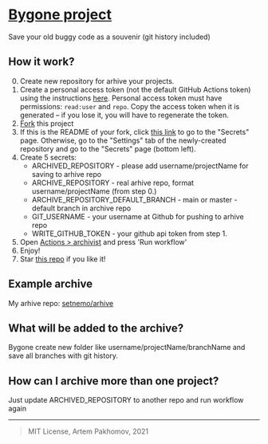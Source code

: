 # [Bygone project](https://github.com/setnemo/bygone)

Save your old buggy code as a souvenir (git history included)

## How it work?

0. Create new repository for arhive your projects. 
1. Create a personal access token (not the default GitHub Actions token) using
   the instructions
   [here](https://docs.github.com/en/github/authenticating-to-github/creating-a-personal-access-token).
   Personal access token must have permissions: `read:user` and `repo`. Copy
   the access token when it is generated – if you lose it, you will have to
   regenerate the token.
2. [Fork](https://github.com/setnemo/bygone/fork) this project
3. If this is the README of your fork, click [this
   link](../../settings/secrets/actions) to go to the "Secrets" page.
   Otherwise, go to the "Settings" tab of the newly-created repository and go
   to the "Secrets" page (bottom left).
4. Create 5 secrets:
    - ARCHIVED_REPOSITORY - please add username/projectName for saving to arhive repo
    - ARCHIVE_REPOSITORY - real arhive repo, format username/projectName (from step 0.)
    - ARCHIVE_REPOSITORY_DEFAULT_BRANCH - main or master - default branch in archive repo
    - GIT_USERNAME - your username at Github for pushing to arhive repo
    - WRITE_GITHUB_TOKEN - your github api token from step 1.
5. Open [Actions > archivist](../../actions/workflows/main.yml) and press 'Run workflow'
6. Enjoy!
7. Star [this repo](https://github.com/setnemo/bygone) if you like it!

## Example archive

My arhive repo: [setnemo/arhive](https://github.com/setnemo/archive/tree/main/setnemo)

## What will be added to the archive?

Bygone create new folder like username/projectName/branchName and save all branches with git history.

## How can I archive more than one project?

Just update ARCHIVED_REPOSITORY to another repo and run workflow again

----
> MIT License, Artem Pakhomov, 2021

